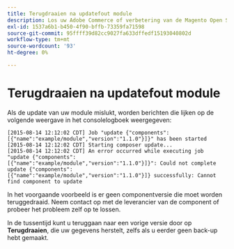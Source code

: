 ```yaml
---
title: Terugdraaien na updatefout module
description: Los uw Adobe Commerce of verbetering van de Magento Open Source na het ontmoeten van een fout van de moduleupdate problemen op.
exl-id: 1537a6b1-b450-4f90-bffb-73359fa71598
source-git-commit: 95ffff39d82cc9027fa633dffedf15193040802d
workflow-type: tm+mt
source-wordcount: '93'
ht-degree: 0%

---
```


# Terugdraaien na updatefout module

Als de update van uw module mislukt, worden berichten die lijken op de volgende weergave in het consolelogboek weergegeven:

```terminal
[2015-08-14 12:12:02 CDT] Job "update {"components":[{"name":"example/module","version":"1.1.0"}]}" has been started
[2015-08-14 12:12:02 CDT] Starting composer update...
[2015-08-14 12:12:02 CDT] An error occurred while executing job "update {"components":
[{"name":"example/module","version":"1.1.0"}]}": Could not complete update {"components":
[{"name":"example/module","version":"1.1.0"}]} successfully: Cannot find component to update
```

In het voorgaande voorbeeld is er geen componentversie die moet worden teruggedraaid. Neem contact op met de leverancier van de component of probeer het probleem zelf op te lossen.

In de tussentijd kunt u teruggaan naar een vorige versie door op **Terugdraaien**, die uw gegevens herstelt, zelfs als u eerder geen back-up hebt gemaakt.
